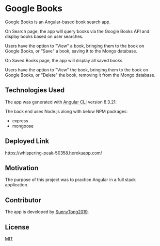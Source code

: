 # Google Books
Google Books is an Angular-based book search app. 

On Search page, the app will query books via the Google Books API and display books based on user searches. 

Users have the option to "View" a book, bringing them to the book on Google Books, or "Save" a book, saving it to the Mongo database.

On Saved Books page, the app will display all saved books. 

Users have the option to "View" the book, bringing them to the book on Google Books, or "Delete" the book, removing it from the Mongo database.


## Technologies Used 
The app was generated with [Angular CLI](https://github.com/angular/angular-cli) version 8.3.21.

The back end uses Node.js along with below NPM packages:
 * express
 * mongoose


## Deployed Link
https://whispering-peak-50358.herokuapp.com/


## Motivation
The purpose of this project was to practice Angular in a full stack application.


## Contributor
The app is developed by [SunnyTong2019](https://github.com/SunnyTong2019).


## License
[MIT](https://choosealicense.com/licenses/mit/)
